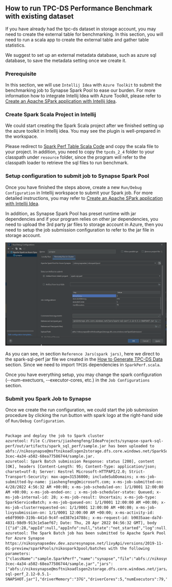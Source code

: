 ## How to run TPC-DS Performance Benchmark with existing dataset

If you have already had the tpc-ds dataset in storage account, you may need to create the external table for benchmarking. In this section, you will need to run a scala app to create the external table and gather table statistics. 

We suggest to set up an external metadata database, such as azure sql database, to save the metadata setting once we create it.

### Prerequisite

In this section, we will use `Intellij Idea` with `Azure Toolkit` to submit the benchmarking job to Synapse Spark Pool to ease our burden. For more information how to integrate Intellij Idea with Azure Toolkit, please refer to [Create an Apache SPark application with Intellij Idea](https://docs.microsoft.com/en-us/azure/synapse-analytics/spark/intellij-tool-synapse).

### Create Spark Scala Project in Intellij

We could start creating the Spark Scala project after we finished setting up the azure toolkit in Intellij idea. You may see the plugin is well-prepared in the workspace.

Please redirect to [Spark Perf Table Scala Code](codesample/SparkPerfTable.scala) and copy the scala file to your project. In addition, you need to copy the `tpcds_2_4` folder to your classpath under `resource` folder, since the program will refer to the classpath loader to retrieve the sql files to run benchmark.

### Setup configuration to submit job to Synapse Spark Pool
Once you have finished the steps above, create a new `Run/Debug Configuration` in Intellij workspace to submit your Spark job. For more detailed instructions, you may refer to [Create an Apache SPark application with Intellij Idea](https://docs.microsoft.com/en-us/azure/synapse-analytics/spark/intellij-tool-synapse).

In addition, as Synapse Spark Pool has preset runtime with jar dependencies and if your program relies on other jar dependencies, you need to upload the 3rd party jar files to storage account in Azure, then you need to setup the job submission configuration to refer to the jar file in storage account.

![image](pics/synapse-job-submission-intellij-conf.png)

As you can see, in section `Reference Jars(spark jars)`, here we direct to the spark-sql-perf jar file we created in the [How to Generate TPC-DS Data](how-to-generate-tpc-ds-data.md) section. Since we need to import `TPCDS` dependencies in `SparkPerf.scala`.

Once you have everything setup, you may change the spark configuration (--num-exectuors, --executor-cores, etc.) in the `Job Configurations` section.

### Submit you Spark Job to Synapse
Once we create the run configuration, we could start the job submission procedure by clicking the run button with spark logo at the right-hand side of `Run/Debug Configuration`.

```aidl

Package and deploy the job to Spark cluster
azuretool: File C:/Users/jiashengfeng/IdeaProjects/synapse-spark-sql-perf/out/artifacts/spark_sql_perf/sample.jar has been uploaded to abfs://nikosynapse@msftnikoadlsgen2storage.dfs.core.windows.net/SparkSubmission/2022/04/28/febf0061-3cec-4a34-a502-68ea77586744/sample.jar.
azuretool: Spark Batch submission Response: status [200], content [OK], headers [Content-Length: 95; Content-Type: application/json; charset=utf-8; Server: Kestrel Microsoft-HTTPAPI/2.0; Strict-Transport-Security: max-age=31536000; includeSubDomains; x-ms-job-submitted-by-name: jiashengfeng@microsoft.com; x-ms-job-submitted-on: 4/28/2022 4:56:32 AM +00:00; x-ms-job-scheduled-on: 1/1/0001 12:00:00 AM +00:00; x-ms-job-ended-on: ; x-ms-job-scheduler-state: Queued; x-ms-job-internal-id: 28; x-ms-job-result: Uncertain; x-ms-job-type: SparkServiceBatch; x-ms-job-queued-on: 1/1/0001 12:00:00 AM +00:00; x-ms-job-clusterrequested-on: 1/1/0001 12:00:00 AM +00:00; x-ms-job-livysubmission-on: 1/1/0001 12:00:00 AM +00:00; x-ms-activity-id: e6df9969-319b-441d-9c4f-ed387e14788c; x-ms-request-id: b9035aae-da7d-4831-98d9-913c1e5aef67; Date: Thu, 28 Apr 2022 04:56:32 GMT], body [{"id":28,"appId":null,"appInfo":null,"state":"not_started","log":null,"registeredSources":null}]
azuretool: The Spark Batch job has been submitted to Apache Spark Pool for Azure Synapse https://nikosynapsedev.dev.azuresynapse.net/livyApi/versions/2019-11-01-preview/sparkPools/nikospark3pool/batches with the following parameters: {"className":"sample.SparkPerf","name":"synapse","file":"abfs://nikosynapse@msftnikoadlsgen2storage.dfs.core.windows.net/SparkSubmission/2022/04/28/febf0061-3cec-4a34-a502-68ea77586744/sample.jar","jars":["abfs://nikosynapse@msftnikoadlsgen2storage.dfs.core.windows.net/jars/spark-sql-perf_2.12-0.5.1-SNAPSHOT.jar"],"driverMemory":"37G","driverCores":5,"numExecutors":79,"executorMemory":"37G","executorCores":5}

```
